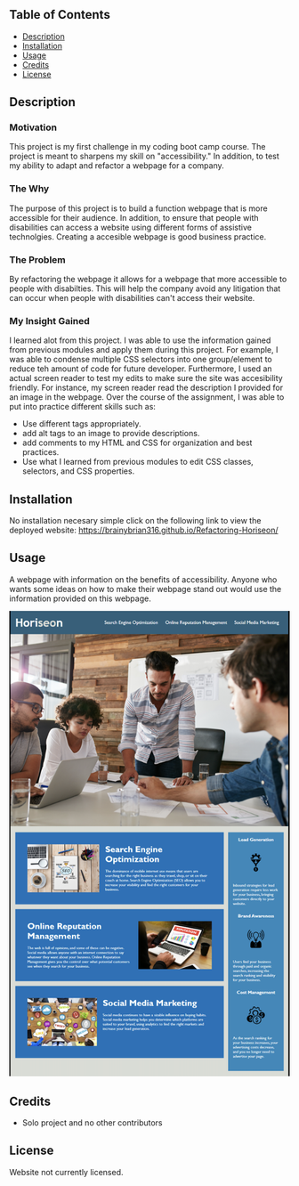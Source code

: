 # <Horiseon-landing-page>
  
## Table of Contents
  - [Description](#description)
  - [Installation](#installation)
  - [Usage](#usage)
  - [Credits](#credits)
  - [License](#license)
  
## Description

  ### Motivation 
This project is my first challenge in my coding boot camp course. The project is meant  to sharpens my skill on "accessibility." In addition, to test my ability to adapt and refactor a webpage for a company. 
  ### The Why
The purpose of this project is to build a function webpage that is more accessible for their audience. In addition, to ensure that people with disabilities can access a website using different forms of assistive technolgies. Creating a accesible webpage is good business practice.
  ### The Problem
 By refactoring the webpage it allows for a webpage that more accessible to people with disabilties. This will help the company avoid any litigation that can occur when people with disabilities can't access their website.
  ### My Insight Gained
 I learned alot from this project. I was able to use the information gained from previous modules and apply them during this project. For example, I was able to condense multiple CSS selectors into one group/element to reduce teh amount of code for future developer. Furthermore, I used an actual screen reader to test my edits to make sure the site was accesibility friendly. For instance, my screen reader read the description I provided for an image in the webpage. Over the course of the assignment, I was able to put into practice different skills such as:
  - Use different <html> tags appropriately.
  - add alt tags to an image to provide descriptions.
  - add comments to my HTML and CSS for organization and best practices.
  - Use what I learned from previous modules to edit CSS classes, selectors, and CSS properties.

  ## Installation
 No installation necesary simple click on the following link to view the deployed website: https://brainybrian316.github.io/Refactoring-Horiseon/
  ## Usage
  
  A webpage with information on the benefits of accessibility. Anyone who wants some ideas on how to make their webpage stand out would use the information provided on this webpage.
  
![ScreenShot](/assets/images/horiseon-frontpage.png)
  
   ## Credits
  - Solo project and no other contributors
  
  ## License 
 Website not currently licensed. 
